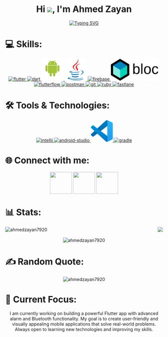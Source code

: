 <h1 align="center">Hi <img src="https://media.giphy.com/media/hvRJCLFzcasrR4ia7z/giphy.gif" width="28">, I'm Ahmed Zayan</h1>
<p align="center">
  <a href="https://git.io/typing-svg"><img src="https://readme-typing-svg.demolab.com?font=Fira+Code&weight=700&size=32&duration=4000&pause=1000&color=038EFFE4&background=5DFF3A00&center=true&vCenter=true&width=700&lines=Flutter+Developer;Building+Mobile+Apps+with+Passion+%E2%99%A5;Always+Learning+New+Things" alt="Typing SVG" /></a>
</p>
<h1 align="left">💻 Skills:</h1>
<p align="center"> 
  <a href="https://flutter.dev" target="_blank" rel="noreferrer"> <img src="https://www.vectorlogo.zone/logos/flutterio/flutterio-icon.svg" alt="flutter" width="70" height="70"/> </a>
  <a href="https://dart.dev" target="_blank" rel="noreferrer"> <img src="https://www.vectorlogo.zone/logos/dartlang/dartlang-icon.svg" alt="dart" width="70" height="70"/> </a>
  <a href="https://developer.android.com" target="_blank" rel="noreferrer"> <img src="https://raw.githubusercontent.com/devicons/devicon/master/icons/android/android-original-wordmark.svg" alt="android" width="70" height="70"/> </a>
  <a href="https://www.java.com" target="_blank" rel="noreferrer"> <img src="https://raw.githubusercontent.com/devicons/devicon/master/icons/java/java-original.svg" alt="java" width="70" height="70"/> </a>
  <a href="https://firebase.google.com/" target="_blank" rel="noreferrer"> <img src="https://www.vectorlogo.zone/logos/firebase/firebase-icon.svg" alt="firebase" width="70" height="70"/> </a>
  <a href="https://pub.dev/packages/bloc" target="_blank" rel="noreferrer"> <img src="https://raw.githubusercontent.com/felangel/bloc/master/assets/logos/bloc.png" alt="bloc" height="70"/> </a>
  <a href="https://flutterflow.io/" target="_blank" rel="noreferrer"> <img src="https://www.vectorlogo.zone/logos/flutterio/flutterio-icon.svg" alt="flutterflow" width="70" height="70"/> </a>
  <a href="https://www.postman.com/" target="_blank" rel="noreferrer"> <img src="https://res.cloudinary.com/postman/image/upload/t_team_logo/v1629869194/team/2893aede23f01bfcbd2319326bc96a6ed0524eba759745ed6d73405a3a8b67a8" alt="postman" width="70" height="70"/> </a>
  <a href="https://git-scm.com/" target="_blank" rel="noreferrer"> <img src="https://www.vectorlogo.zone/logos/git-scm/git-scm-icon.svg" alt="git" width="70" height="70"/> </a>
  <a href="https://www.ruby-lang.org/en/" target="_blank" rel="noreferrer"> <img src="https://www.vectorlogo.zone/logos/ruby-lang/ruby-lang-icon.svg" alt="ruby" width="70" height="70"/> </a>
  <a href="https://docs.fastlane.tools/" target="_blank" rel="noreferrer"> <img src="https://avatars.githubusercontent.com/u/6236823?s=200&v=4" alt="fastlane" width="70" height="70"/> </a>
</p>
<h1 align="left">🛠️ Tools & Technologies:</h1>
<p align="center">
  <a href="https://www.jetbrains.com/idea/" target="_blank" rel="noreferrer"> <img src="https://upload.wikimedia.org/wikipedia/commons/9/9c/IntelliJ_IDEA_Icon.svg" alt="intellij" width="70" height="70"/> </a>
  <a href="https://developer.android.com/studio" target="_blank" rel="noreferrer"> <img src="https://developer.android.com/static/studio/images/android-studio-stable.svg" alt="android-studio" width="70" height="70"/> </a>
  <a href="https://code.visualstudio.com/" target="_blank" rel="noreferrer"> <img src="https://raw.githubusercontent.com/github/explore/master/topics/visual-studio-code/visual-studio-code.png" alt="vscode" width="70" height="70"/> </a>
  <a href="https://gradle.org/" target="_blank" rel="noreferrer"> <img src="https://img1.daumcdn.net/thumb/R750x0/?scode=mtistory2&fname=https%3A%2F%2Fblog.kakaocdn.net%2Fdn%2FGwnfz%2FbtsajeuhHNf%2FOmql6nWRwkOtu0hmyGBgS1%2Fimg.png" alt="gradle" width="70" height="70"/> </a>
</p>
<h1 align="left">🌐 Connect with me:</h1>
<p align="center">
  <a href="https://www.linkedin.com/in/ahmed-zayan-716789250/" target="blank"><img align="center" src="https://raw.githubusercontent.com/rahuldkjain/github-profile-readme-generator/master/src/images/icons/Social/linked-in-alt.svg" height="70" width="70" /></a>
  <a href="https://wa.me/201008537926" target="blank"><img align="center" src="https://raw.githubusercontent.com/rahuldkjain/github-profile-readme-generator/master/src/images/icons/Social/whatsapp.svg"  height="70" width="70" /></a>
  <a href="mailto:ahmedabdallazayan@gmail.com" target="blank"><img align="center" src="https://upload.wikimedia.org/wikipedia/commons/c/c1/Google_%22G%22_logo.svg"  height="70" width="70" /></a> <!-- Added Gmail link -->
</p>

<h1 align="left">📊 Stats:</h1>
<div align="center">
<p align="left"><img align="left" src="https://github-readme-stats.vercel.app/api?username=ahmedzayan7920&theme=dark&hide_border=false&layout=compact" alt="ahmedzayan7920" /></p>
<p align="right"><img  src="https://github-readme-streak-stats.herokuapp.com/?user=ahmedzayan7920&theme=dark&hide_border=false"/></p> 
<p align="center" width="200"><img align="center" src="https://github-readme-stats.vercel.app/api/top-langs?username=ahmedzayan7920&theme=dark&hide_border=false&layout=compact" alt="ahmedzayan7920" height="200"/></p>
</div>
<h1 align="left">✍️ Random Quote:</h1>
<p align="center"><img align="center" src="https://quotes-github-readme.vercel.app/api?type=horizontal&theme=radical" alt="ahmedzayan7920"/></p>
<h1 align="left">🎯 Current Focus:</h1>
<p align="center">I am currently working on building a powerful Flutter app with advanced alarm and Bluetooth functionality. My goal is to create user-friendly and visually appealing mobile applications that solve real-world problems. Always open to learning new technologies and improving my skills.</p>
